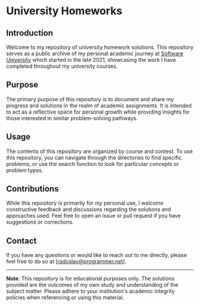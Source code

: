 # University Homeworks

## Introduction

Welcome to my repository of university homework solutions. This repository serves as a public archive of my personal academic journey at [Software University](https://softuni.bg) which started in the late 2021, showcasing the work I have completed throughout my university courses.

## Purpose

The primary purpose of this repository is to document and share my progress and solutions in the realm of academic assignments. It is intended to act as a reflective space for personal growth while providing insights for those interested in similar problem-solving pathways.

## Usage

The contents of this repository are organized by course and contest. To use this repository, you can navigate through the directories to find specific problems, or use the search function to look for particular concepts or problem types.

## Contributions

While this repository is primarily for my personal use, I welcome constructive feedback and discussions regarding the solutions and approaches used. Feel free to open an issue or pull request if you have suggestions or corrections.

## Contact

If you have any questions or would like to reach out to me directly, please feel free to do so at [radoslav@programmer.net].

---
**Note**: This repository is for educational purposes only. The solutions provided are the outcomes of my own study and understanding of the subject matter. Please adhere to your institution's academic integrity policies when referencing or using this material.
